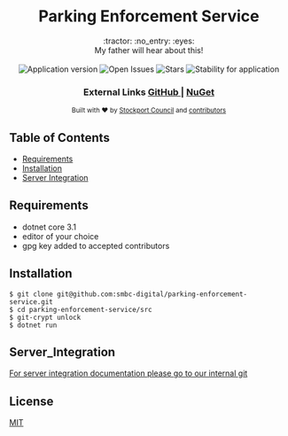 <h1 align="center">Parking Enforcement Service</h1>

<div align="center">
  :tractor: :no_entry: :eyes:
</div>
<div align="center">
  My father will hear about this!
</div>

<br />

<div align="center">
  <img alt="Application version" src="https://img.shields.io/badge/version-1.0.0-brightgreen.svg?style=flat-square" />
  <img alt="Open Issues" src="https://img.shields.io/github/issues/smbc-digital/parking-enforcement-service">
    <img alt="Stars" src="https://img.shields.io/github/stars/smbc-digital/parking-enforcement-service">
  <img alt="Stability for application" src="https://img.shields.io/badge/stability-experimental-orange.svg?style=flat-square" />
</div>

<div align="center">
  <h3>
    External Links
    <a href="https://github.com/smbc-digital">
      GitHub
    </a>
    <span> | </span>
    <a href="https://www.nuget.org/profiles/Stockport-Council">
      NuGet
    </a>
  </h3>
</div>

<div align="center">
  <sub>Built with ❤︎ by
  <a href="https://www.stockport.gov.uk">Stockport Council</a> and
  <a href="">
    contributors
  </a>
</div>


## Table of Contents
- [Requirements](#requirements)
- [Installation](#installation)
- [Server Integration](#server_integration)

## Requirements
- dotnet core 3.1
- editor of your choice
- gpg key added to accepted contributors


## Installation
```console
$ git clone git@github.com:smbc-digital/parking-enforcement-service.git
$ cd parking-enforcement-service/src
$ git-crypt unlock
$ dotnet run
```

## Server_Integration

[For server integration documentation please go to our internal git](https://git.stockport.gov.uk/devs/dts-documentation/wikis/Verint-Service-Integration)


## License
[MIT](https://tldrlegal.com/license/mit-license)


